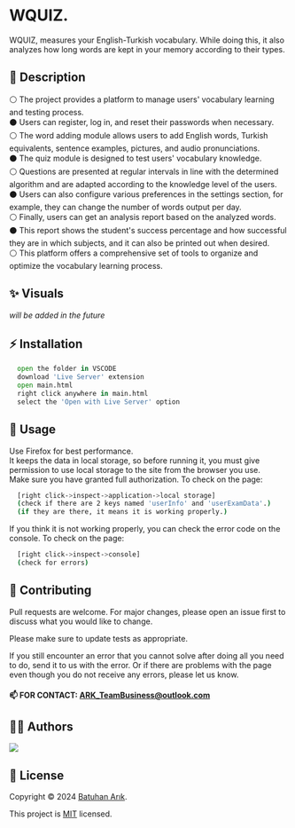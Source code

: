﻿# WQUIZ.

WQUIZ, measures your English-Turkish vocabulary. While doing this, it also analyzes how long words are kept in your memory according to their types.

## 📄 Description

⚪ The project provides a platform to manage users' vocabulary learning and testing process.  
    ⚫ Users can register, log in, and reset their passwords when necessary.  
    ⚪ The word adding module allows users to add English words, Turkish equivalents, sentence examples, pictures, and audio pronunciations.  
    ⚫ The quiz module is designed to test users' vocabulary knowledge.  
    ⚪ Questions are presented at regular intervals in line with the determined algorithm and are adapted according to the knowledge level of the users.  
    ⚫ Users can also configure various preferences in the settings section, for example, they can change the number of words output per day.  
    ⚪ Finally, users can get an analysis report based on the analyzed words.  
    ⚫ This report shows the student's success percentage and how successful they are in which subjects, and it can also be printed out when desired.  
    ⚪ This platform offers a comprehensive set of tools to organize and optimize the vocabulary learning process.

## ✨ Visuals

*will be added in the future*

## ⚡ Installation

```python
  open the folder in VSCODE
  download 'Live Server' extension
  open main.html
  right click anywhere in main.html
  select the 'Open with Live Server' option
```

## 🚀 Usage

Use Firefox for best performance.  
It keeps the data in local storage, so before running it, you must give permission to use local storage to the site from the browser you use.  
Make sure you have granted full authorization. To check on the page:
```bash
  [right click->inspect->application->local storage]
  (check if there are 2 keys named 'userInfo' and 'userExamData'.)
  (if they are there, it means it is working properly.) 
```
If you think it is not working properly, you can check the error code on the console. To check on the page:
```bash
  [right click->inspect->console]
  (check for errors)
```

## 🤝 Contributing

Pull requests are welcome. For major changes, please open an issue first
to discuss what you would like to change.

Please make sure to update tests as appropriate.

If you still encounter an error that you cannot solve after doing all you need to do, send it to us with the error.
Or if there are problems with the page even though you do not receive any errors, please let us know.

#### 📫 FOR CONTACT:   ARK_TeamBusiness@outlook.com

## 👨‍💻 Authors

<a href="https://github.com/BatuhanARK/WQUIZ./graphs/contributors">
  <img src="https://contrib.rocks/image?repo=BatuhanARK/WQUIZ." />
</a>

## 📝 License

Copyright © 2024 [Batuhan Arık](https://github.com/BatuhanARK).

This project is [MIT](https://github.com/BatuhanARK/WQUIZ./blob/main/LICENSE.txt) licensed.
